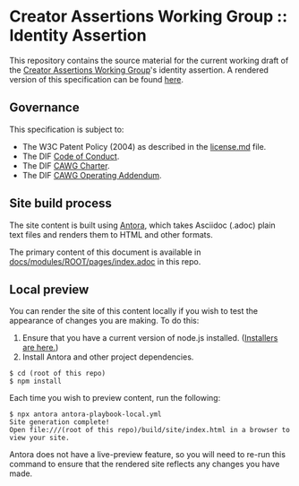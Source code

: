 # Creator Assertions Working Group :: Identity Assertion

This repository contains the source material for the current working draft of the [Creator Assertions Working Group](https://cawg.io/)'s identity assertion. A rendered version of this specification can be found [here](https://cawg.io/identity/).

## Governance

This specification is subject to:

* The W3C Patent Policy (2004) as described in the [license.md](./license.md) file.
* The DIF [Code of Conduct](https://bit.ly/DIF_code_of_conduct).
* The DIF [CAWG Charter](https://github.com/decentralized-identity/org/blob/main/Org%20documents/WG%20documents/DIF_CAWG_WG_charter_v1.pdf).
* The DIF [CAWG Operating Addendum](https://github.com/decentralized-identity/org/blob/main/Org%20documents/WG%20documents/DIF_CAWG_WG_Operating_Addendum_v1.pdf).

## Site build process

The site content is built using [Antora](https://antora.org), which takes Asciidoc (.adoc) plain text files and renders them to HTML and other formats.

The primary content of this document is available in [docs/modules/ROOT/pages/index.adoc](https://github.com/decentralized-identity/cawg-identity-assertion/blob/main/docs/modules/ROOT/pages/index.adoc) in this repo.

## Local preview

You can render the site of this content locally if you wish to test the appearance of changes you are making. To do this:

1. Ensure that you have a current version of node.js installed. ([Installers are here.](https://nodejs.org/en/download/))
2. Install Antora and other project dependencies.

```
$ cd (root of this repo)
$ npm install
```

Each time you wish to preview content, run the following:

```
$ npx antora antora-playbook-local.yml
Site generation complete!
Open file:///(root of this repo)/build/site/index.html in a browser to view your site.
```

Antora does not have a live-preview feature, so you will need to re-run this command to ensure that the rendered site reflects any changes you have made.
